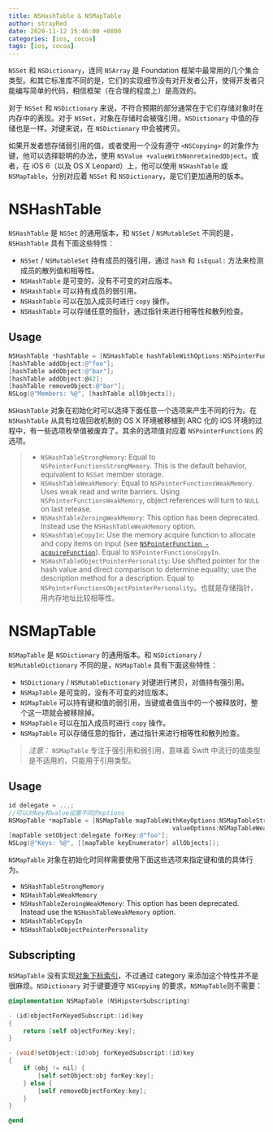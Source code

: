 ```yaml
---
title: NSHashTable & NSMapTable
author: strayRed
date: 2020-11-12 15:46:00 +0800
categories: [ios, cocoa]
tags: [ios, cocoa]
---
```


`NSSet` 和 `NSDictionary`，连同 `NSArray` 是 Foundation 框架中最常用的几个集合类型。和其它标准库不同的是，它们的实现细节没有对开发者公开，使得开发者只能编写简单的代码，相信框架（在合理的程度上）是高效的。

对于 `NSSet` 和 `NSDictionary` 来说，不符合预期的部分通常在于它们存储对象时在内存中的表现。对于 `NSSet`，对象在存储时会被强引用，`NSDictionary` 中值的存储也是一样。对键来说，在 `NSDictionary` 中会被拷贝。

如果开发者想存储弱引用的值，或者使用一个没有遵守 `<NSCopying>` 的对象作为键，他可以选择聪明的办法，使用 `NSValue +valueWithNonretainedObject`。或者，在 iOS 6（以及 OS X Leopard）上，他可以使用 `NSHashTable` 或 `NSMapTable`，分别对应着 `NSSet` 和 `NSDictionary`，是它们更加通用的版本。

# NSHashTable

`NSHashTable` 是 `NSSet` 的通用版本，和 `NSSet` / `NSMutableSet` 不同的是，`NSHashTable` 具有下面这些特性：

- `NSSet` / `NSMutableSet` 持有成员的强引用，通过 `hash` 和 `isEqual:` 方法来检测成员的散列值和相等性。
- `NSHashTable` 是可变的，没有不可变的对应版本。
- `NSHashTable` 可以持有成员的弱引用。
- `NSHashTable` 可以在加入成员时进行 `copy` 操作。
- `NSHashTable` 可以存储任意的指针，通过指针来进行相等性和散列检查。

## Usage

```Objective-C
NSHashTable *hashTable = [NSHashTable hashTableWithOptions:NSPointerFunctionsCopyIn];
[hashTable addObject:@"foo"];
[hashTable addObject:@"bar"];
[hashTable addObject:@42];
[hashTable removeObject:@"bar"];
NSLog(@"Members: %@", [hashTable allObjects]);
```

`NSHashTable` 对象在初始化时可以选择下面任意一个选项来产生不同的行为。在 `NSHashTable` 从具有垃圾回收机制的 OS X 环境被移植到 ARC 化的 iOS 环境的过程中，有一些选项枚举值被废弃了。其余的选项值对应着 `NSPointerFunctions` 的选项。

> - `NSHashTableStrongMemory`: Equal to `NSPointerFunctionsStrongMemory`. This is the default behavior, equivalent to `NSSet` member storage.
> - `NSHashTableWeakMemory`: Equal to `NSPointerFunctionsWeakMemory`. Uses weak read and write barriers. Using `NSPointerFunctionsWeakMemory`, object references will turn to `NULL` on last release.
> - `NSHashTableZeroingWeakMemory`: This option has been deprecated. Instead use the `NSHashTableWeakMemory` option.
> - `NSHashTableCopyIn`: Use the memory acquire function to allocate and copy items on input (see [`NSPointerFunction -acquireFunction`](https://developer.apple.com/library/ios/DOCUMENTATION/Cocoa/Reference/Foundation/Classes/NSPointerFunctions_Class/Introduction/Introduction.html#//apple_ref/occ/instp/NSPointerFunctions/acquireFunction)). Equal to `NSPointerFunctionsCopyIn`.
> - `NSHashTableObjectPointerPersonality`: Use shifted pointer for the hash value and direct comparison to determine equality; use the description method for a description. Equal to `NSPointerFunctionsObjectPointerPersonality`。也就是存储指针，用内存地址比较相等性。

# NSMapTable

`NSMapTable` 是 `NSDictionary` 的通用版本。和 `NSDictionary` / `NSMutableDictionary` 不同的是，`NSMapTable` 具有下面这些特性：

- `NSDictionary` / `NSMutableDictionary` 对键进行拷贝，对值持有强引用。
- `NSMapTable` 是可变的，没有不可变的对应版本。
- `NSMapTable` 可以持有键和值的弱引用，当键或者值当中的一个被释放时，整个这一项就会被移除掉。
- `NSMapTable` 可以在加入成员时进行 `copy` 操作。
- `NSMapTable` 可以存储任意的指针，通过指针来进行相等性和散列检查。

> *注意：* `NSMapTable` 专注于强引用和弱引用，意味着 Swift 中流行的值类型是不适用的，只能用于引用类型。

## Usage

```Objective-C
id delegate = ...;
//可以对key和value设置不同的options
NSMapTable *mapTable = [NSMapTable mapTableWithKeyOptions:NSMapTableStrongMemory
                                             valueOptions:NSMapTableWeakMemory];
[mapTable setObject:delegate forKey:@"foo"];
NSLog(@"Keys: %@", [[mapTable keyEnumerator] allObjects]);
```

`NSMapTable` 对象在初始化时同样需要使用下面这些选项来指定键和值的具体行为。

- `NSHashTableStrongMemory`
- `NSHashTableWeakMemory`
- `NSHashTableZeroingWeakMemory`: This option has been deprecated. Instead use the `NSHashTableWeakMemory` option.
- `NSHashTableCopyIn`
- `NSHashTableObjectPointerPersonality`

## Subscripting

`NSMapTable` 没有实现[对象下标索引](https://nshipster.cn/object-subscripting/)，不过通过 category 来添加这个特性并不是很麻烦。`NSDictionary` 对于键要遵守 `NSCopying` 的要求，`NSMapTable`则不需要：

```Objective-C
@implementation NSMapTable (NSHipsterSubscripting)

- (id)objectForKeyedSubscript:(id)key
{
    return [self objectForKey:key];
}

- (void)setObject:(id)obj forKeyedSubscript:(id)key
{
    if (obj != nil) {
        [self setObject:obj forKey:key];
    } else {
        [self removeObjectForKey:key];
    }
}

@end
```